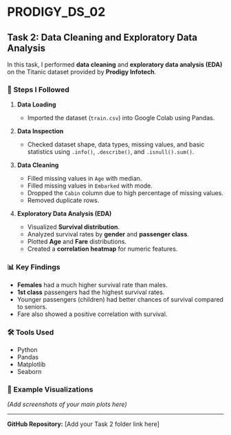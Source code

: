 # PRODIGY_DS_02

## Task 2: Data Cleaning and Exploratory Data Analysis

In this task, I performed **data cleaning** and **exploratory data analysis (EDA)** on the Titanic dataset provided by **Prodigy Infotech**.

### 📌 Steps I Followed
1. **Data Loading**  
   - Imported the dataset (`train.csv`) into Google Colab using Pandas.

2. **Data Inspection**  
   - Checked dataset shape, data types, missing values, and basic statistics using `.info()`, `.describe()`, and `.isnull().sum()`.

3. **Data Cleaning**  
   - Filled missing values in `Age` with median.  
   - Filled missing values in `Embarked` with mode.  
   - Dropped the `Cabin` column due to high percentage of missing values.  
   - Removed duplicate rows.

4. **Exploratory Data Analysis (EDA)**  
   - Visualized **Survival distribution**.  
   - Analyzed survival rates by **gender** and **passenger class**.  
   - Plotted **Age** and **Fare** distributions.  
   - Created a **correlation heatmap** for numeric features.

### 📊 Key Findings
- **Females** had a much higher survival rate than males.  
- **1st class** passengers had the highest survival rates.  
- Younger passengers (children) had better chances of survival compared to seniors.  
- Fare also showed a positive correlation with survival.

### 🛠 Tools Used
- Python  
- Pandas  
- Matplotlib  
- Seaborn  

### 📸 Example Visualizations
*(Add screenshots of your main plots here)*

---

**GitHub Repository:** [Add your Task 2 folder link here]

